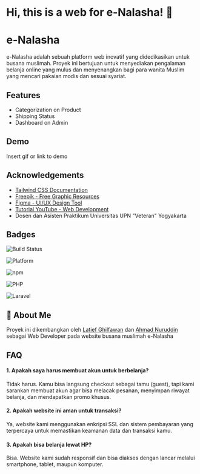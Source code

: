 
# Hi, this is a web for e-Nalasha! 👋


# e-Nalasha

e-Nalasha adalah sebuah platform web inovatif yang didedikasikan untuk busana muslimah. Proyek ini bertujuan untuk menyediakan pengalaman belanja online yang mulus dan menyenangkan bagi para wanita Muslim yang mencari pakaian modis dan sesuai syariat.


## Features

- Categorization on Product
- Shipping Status
- Dashboard on Admin


## Demo

Insert gif or link to demo


## Acknowledgements

 - [Tailwind CSS Documentation](https://tailwindcss.com/docs)
 - [Freepik - Free Graphic Resources](https://www.freepik.com)
 - [Figma - UI/UX Design Tool](https://www.figma.com)
 - [Tutorial YouTube - Web Development](https://www.youtube.com)
 - Dosen dan Asisten Praktikum Universitas UPN "Veteran" Yogyakarta


## Badges

![Build Status](https://img.shields.io/badge/build-passing-brightgreen.svg) 

![Platform](https://img.shields.io/badge/platform-Windows%20%7C%20macOS%20%7C%20Linux-blue)

![npm](https://img.shields.io/badge/npm-11.4.1-red)

![PHP](https://img.shields.io/badge/PHP-8.1.10-777bb4)

![Laravel](https://img.shields.io/badge/Laravel-10.x-f9322c)



## 🚀 About Me
Proyek ini dikembangkan oleh [Latief Ghilfawan](https://github.com/Axiorn/) dan [Ahmad Nuruddin](https://github.com/RudiAdmah-31/) sebagai Web Developer pada website busana muslimah e-Nalasha

## FAQ

#### 1. Apakah saya harus membuat akun untuk berbelanja?
Tidak harus. Kamu bisa langsung checkout sebagai tamu (guest), tapi kami sarankan membuat akun agar bisa melacak pesanan, menyimpan riwayat belanja, dan mendapatkan promo khusus.

#### 2. Apakah website ini aman untuk transaksi?
Ya, website kami menggunakan enkripsi SSL dan sistem pembayaran yang terpercaya untuk memastikan keamanan data dan transaksi kamu.

#### 3. Apakah bisa belanja lewat HP?
Bisa. Website kami sudah responsif dan bisa diakses dengan lancar melalui smartphone, tablet, maupun komputer.


